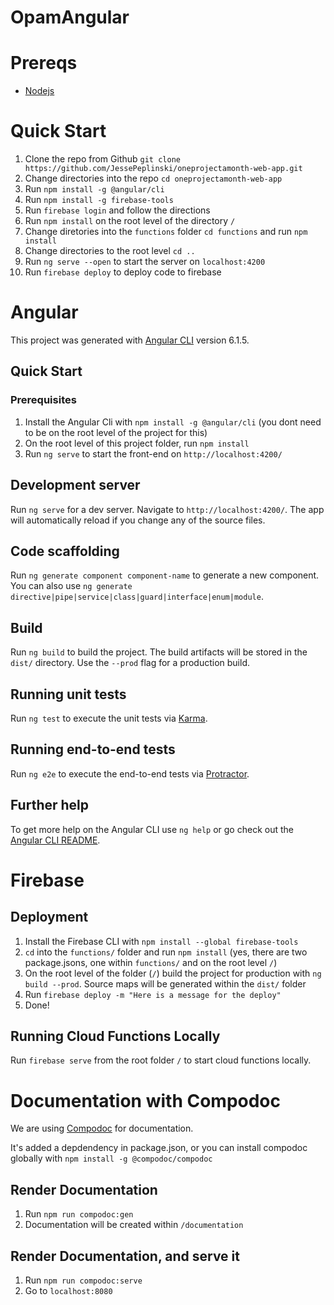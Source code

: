 # OpamAngular

# Prereqs
- [Nodejs](https://nodejs.org/en/)

# Quick Start
1. Clone the repo from Github `git clone https://github.com/JessePeplinski/oneprojectamonth-web-app.git`
1. Change directories into the repo `cd oneprojectamonth-web-app`
1. Run `npm install -g @angular/cli`
1. Run `npm install -g firebase-tools`
1. Run `firebase login` and follow the directions
1. Run `npm install` on the root level of the directory `/`
1. Change diretories into the `functions` folder `cd functions` and run `npm install`
1. Change directories to the root level `cd ..`
1. Run `ng serve --open` to start the server on `localhost:4200`
1. Run `firebase deploy` to deploy code to firebase

# Angular

This project was generated with [Angular CLI](https://github.com/angular/angular-cli) version 6.1.5.

## Quick Start
### Prerequisites
1. Install the Angular Cli with `npm install -g @angular/cli` (you dont need to be on the root level of the project for this)
1. On the root level of this project folder, run `npm install`
1. Run `ng serve` to start the front-end on `http://localhost:4200/`

## Development server

Run `ng serve` for a dev server. Navigate to `http://localhost:4200/`. The app will automatically reload if you change any of the source files.

## Code scaffolding

Run `ng generate component component-name` to generate a new component. You can also use `ng generate directive|pipe|service|class|guard|interface|enum|module`.

## Build

Run `ng build` to build the project. The build artifacts will be stored in the `dist/` directory. Use the `--prod` flag for a production build.

## Running unit tests

Run `ng test` to execute the unit tests via [Karma](https://karma-runner.github.io).

## Running end-to-end tests

Run `ng e2e` to execute the end-to-end tests via [Protractor](http://www.protractortest.org/).

## Further help

To get more help on the Angular CLI use `ng help` or go check out the [Angular CLI README](https://github.com/angular/angular-cli/blob/master/README.md).

# Firebase
## Deployment
1. Install the Firebase CLI with `npm install --global firebase-tools`
1. `cd` into the `functions/` folder and run `npm install` (yes, there are two package.jsons, one within `functions/` and on the root level `/`)
1. On the root level of the folder (`/`) build the project for production with `ng build --prod`. Source maps will be generated within the `dist/` folder
1. Run `firebase deploy -m "Here is a message for the deploy"`
1. Done!

## Running Cloud Functions Locally
Run `firebase serve` from the root folder `/` to start cloud functions locally.

# Documentation with Compodoc
We are using [Compodoc](https://compodoc.app/guides/getting-started.html) for documentation.

It's added a depdendency in package.json, or you can install compodoc globally with `npm install -g @compodoc/compodoc`

## Render Documentation
1. Run `npm run compodoc:gen`
1. Documentation will be created within `/documentation`

## Render Documentation, and serve it 
1. Run `npm run compodoc:serve`
1. Go to `localhost:8080`